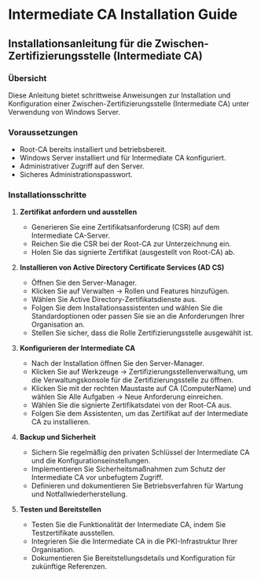 # Intermediate CA Installation Guide

## Installationsanleitung für die Zwischen-Zertifizierungsstelle (Intermediate CA)

### Übersicht

Diese Anleitung bietet schrittweise Anweisungen zur Installation und Konfiguration einer Zwischen-Zertifizierungsstelle (Intermediate CA) unter Verwendung von Windows Server.

### Voraussetzungen

- Root-CA bereits installiert und betriebsbereit.
- Windows Server installiert und für Intermediate CA konfiguriert.
- Administrativer Zugriff auf den Server.
- Sicheres Administrationspasswort.

### Installationsschritte

1. **Zertifikat anfordern und ausstellen**

   - Generieren Sie eine Zertifikatsanforderung (CSR) auf dem Intermediate CA-Server.
   - Reichen Sie die CSR bei der Root-CA zur Unterzeichnung ein.
   - Holen Sie das signierte Zertifikat (ausgestellt von Root-CA) ab.

2. **Installieren von Active Directory Certificate Services (AD CS)**

   - Öffnen Sie den Server-Manager.
   - Klicken Sie auf Verwalten -> Rollen und Features hinzufügen.
   - Wählen Sie Active Directory-Zertifikatsdienste aus.
   - Folgen Sie dem Installationsassistenten und wählen Sie die Standardoptionen oder passen Sie sie an die Anforderungen Ihrer Organisation an.
   - Stellen Sie sicher, dass die Rolle Zertifizierungsstelle ausgewählt ist.

3. **Konfigurieren der Intermediate CA**

   - Nach der Installation öffnen Sie den Server-Manager.
   - Klicken Sie auf Werkzeuge -> Zertifizierungsstellenverwaltung, um die Verwaltungskonsole für die Zertifizierungsstelle zu öffnen.
   - Klicken Sie mit der rechten Maustaste auf CA (ComputerName) und wählen Sie Alle Aufgaben -> Neue Anforderung einreichen.
   - Wählen Sie die signierte Zertifikatsdatei von der Root-CA aus.
   - Folgen Sie dem Assistenten, um das Zertifikat auf der Intermediate CA zu installieren.

4. **Backup und Sicherheit**

   - Sichern Sie regelmäßig den privaten Schlüssel der Intermediate CA und die Konfigurationseinstellungen.
   - Implementieren Sie Sicherheitsmaßnahmen zum Schutz der Intermediate CA vor unbefugtem Zugriff.
   - Definieren und dokumentieren Sie Betriebsverfahren für Wartung und Notfallwiederherstellung.

5. **Testen und Bereitstellen**

   - Testen Sie die Funktionalität der Intermediate CA, indem Sie Testzertifikate ausstellen.
   - Integrieren Sie die Intermediate CA in die PKI-Infrastruktur Ihrer Organisation.
   - Dokumentieren Sie Bereitstellungsdetails und Konfiguration für zukünftige Referenzen.
